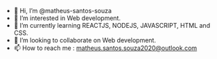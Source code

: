 - 👋 Hi, I’m @matheus-santos-souza
- 👀 I’m interested in  Web development.
- 🌱 I’m currently learning  REACTJS, NODEJS, JAVASCRIPT, HTML  and CSS.
- 💞️ I’m looking to collaborate on  Web development.
- 📫 How to reach me : matheus.santos.souza2020@outlook.com

<!---
matheus-santos-souza/matheus-santos-souza is a ✨ special ✨ repository because its `README.md` (this file) appears on your GitHub profile.
You can click the Preview link to take a look at your changes.
--->
